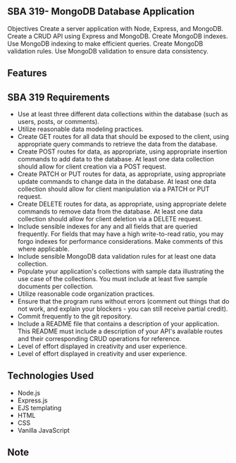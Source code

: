 

## SBA 319-  MongoDB Database Application

Objectives
Create a server application with Node, Express, and MongoDB.
Create a CRUD API using Express and MongoDB.
Create MongoDB indexes.
Use MongoDB indexing to make efficient queries.
Create MongoDB validation rules.
Use MongoDB validation to ensure data consistency.

## Features

## SBA 319 Requirements
 - Use at least three different data collections within the database (such as users, posts, or comments).
 - Utilize reasonable data modeling practices.
 - Create GET routes for all data that should be exposed to the client, using appropriate query commands to retrieve the data from the database.
 - Create POST routes for data, as appropriate, using appropriate insertion commands to add data to the database. At least one data collection should allow for client creation via a POST request.
 - Create PATCH or PUT routes for data, as appropriate, using appropriate update commands to change data in the database. At least one data collection should allow for client manipulation via a PATCH or PUT request.
 - Create DELETE routes for data, as appropriate, using appropriate delete commands to remove data from the database. At least one data collection should allow for client deletion via a DELETE request.
 - Include sensible indexes for any and all fields that are queried frequently. For fields that may have a high write-to-read ratio, you may forgo indexes for performance considerations. Make comments of this where applicable.
 - Include sensible MongoDB data validation rules for at least one data collection.
 - Populate your application's collections with sample data illustrating the use case of the collections. You must include at least five sample documents per collection.
 - Utilize reasonable code organization practices.
 - Ensure that the program runs without errors (comment out things that do not work, and explain your blockers - you can still receive partial credit).
 - Commit frequently to the git repository.
 - Include a README file that contains a description of your application. This README must include a description of your API's available routes and their corresponding CRUD operations for reference.
 - Level of effort displayed in creativity and user experience.
 - Level of effort displayed in creativity and user experience.


## Technologies Used
 - Node.js
 - Express.js
 - EJS templating
 - HTML
 - CSS
 - Vanilla JavaScript

## Note